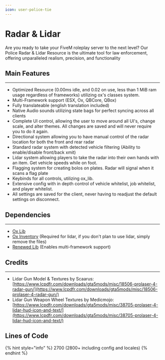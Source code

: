```yaml
---
icon: user-police-tie
---
```


# Radar & Lidar

Are you ready to take your FiveM roleplay server to the next level? Our Police Radar & Lidar Resource is the ultimate tool for law enforcement, offering unparalleled realism, precision, and functionality

## Main Features

***

* Optimized Resource (0.00ms idle, and 0.02 on use, less than 1 MiB ram usage regardless of frameworks) utilizing ox's classes system.
* Multi-Framework support (ESX, Ox, QBCore, QBox)
* Fully translateable (english translation included)
* Native Audio sounds utilizing state bags for perfect syncing across all clients
* Complete UI control, allowing the user to move around all UI's, change scale, and alter themes. All changes are saved and will never require you to do it again.
* Directional system allowing you to have manual control of the radar location for both the front and rear radar
* Standard radar system with detected vehicle filtering (Ability to enable/disable front/back xmit)
* Lidar system allowing players to take the radar into their own hands with an item. Get vehicle speeds while on foot.
* Flagging system for creating bolos on plates. Radar will signal when it scans a flag plate
* Keybinds for all controls, utilizing ox\_lib.
* Extensive config with in depth control of vehicle whitelist, job whitelist, and player whitelist.
* All settings are saved for the client, never having to readjust the default settings on disconnect.

## Dependencies

***

* [Ox Lib](https://github.com/overextended/ox_lib/releases)
* [Ox Inventory](https://github.com/overextended/ox_inventory/releases) (Required for lidar, if you don't plan to use lidar, simply remove the files)
* [Renewed Lib](https://github.com/Renewed-Scripts/Renewed-Lib) (Enables multi-framework support)

## Credits

***

* Lidar Gun Model & Textures by Scaarus: [https://www.lcpdfr.com/downloads/gta5mods/misc/18506-prolaser-4-radar-gun/](https://www.lcpdfr.com/downloads/gta5mods/misc/18506-prolaser-4-radar-gun/)
* Lidar Gun Weapon Wheel Textures by Medicmojo: [https://www.lcpdfr.com/downloads/gta5mods/misc/38705-prolaser-4-lidar-hud-icon-and-text/](https://www.lcpdfr.com/downloads/gta5mods/misc/38705-prolaser-4-lidar-hud-icon-and-text/)

## Lines of Code

{% hint style="info" %}
2700 (2800+ including config and locales)
{% endhint %}
